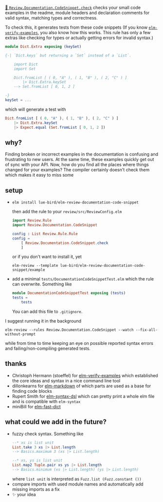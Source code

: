 [🔧 `Review.Documentation.CodeSnippet.check`](https://package.elm-lang.org/packages/lue-bird/elm-review-documentation-example/1.1.3/Review-Documentation-CodeSnippet#check "provides fixes") checks your small code examples in the readme, module headers and declaration comments for valid syntax, matching types and correctness.

To check this, it generates tests from these code snippets
(If you know [`elm-verify-examples`](https://github.com/stoeffel/elm-verify-examples), you also know how this works. This rule has only a few extras like checking for types or actually getting errors for invalid syntax.)
```elm
module Dict.Extra exposing (keySet)

{-| `Dict.keys` but returning a `Set` instead of a `List`.

    import Dict
    import Set

    Dict.fromList [ ( 0, "A" ), ( 1, "B" ), ( 2, "C" ) ]
        |> Dict.Extra.keySet
    --> Set.fromList [ 0, 1, 2 ]

-}
keySet = ...
```
which will generate a test with
```elm
Dict.fromList [ ( 0, "A" ), ( 1, "B" ), ( 2, "C" ) ]
    |> Dict.Extra.keySet
    |> Expect.equal (Set.fromList [ 0, 1, 2 ])
```

## why?

Finding broken or incorrect examples in the documentation is confusing and frustrating to new users.
At the same time, these examples quickly get out of sync with your API.
Now, how do you find all the places where things changed for your examples?
The compiler certainly doesn't check them which makes it easy to miss some

## setup

  - ```noformatingples
    elm install lue-bird/elm-review-documentation-code-snippet
    ```
    then add the rule to your `review/src/ReviewConfig.elm`
    ```elm
    import Review.Rule
    import Review.Documentation.CodeSnippet

    config : List Review.Rule.Rule
    config =
        [ Review.Documentation.CodeSnippet.check
        ]
    ```
    or if you don't want to install it, yet
    ```noformatingples
    elm-review --template lue-bird/elm-review-documentation-code-snippet/example
    ```
  - add a minimal `tests/DocumentationCodeSnippetTest.elm` which the rule can overwrite. Something like
    ```elm
    module DocumentationCodeSnippetTest exposing (tests)
    tests =
        tests
    ```
    You can add this file to `.gitignore`.

I suggest running it in the background
```noformatingples
elm-review --rules Review.Documentation.CodeSnippet --watch --fix-all-without-prompt
```
while from time to time keeping an eye on possible reported syntax errors and failing/non-compiling generated tests.

## thanks
  - Christoph Hermann (stoeffel) for [elm-verify-examples](https://github.com/stoeffel/elm-verify-examples)
    which established the core ideas and syntax in a nice command line tool
  - dillonkearns for [elm-markdown](https://dark.elm.dmy.fr/packages/dillonkearns/elm-markdown/latest/) of which parts are used as a base for finding code blocks
  - Rupert Smith for [elm-syntax-dsl](https://dark.elm.dmy.fr/packages/the-sett/elm-syntax-dsl/latest) which can pretty print a whole elm file and is compatible with `elm-syntax`
  - miniBill for [elm-fast-dict](https://dark.elm.dmy.fr/packages/miniBill/elm-fast-dict/latest)

## what could we add in the future?

  - fuzzy check syntax. Something like
    ```elm
    --* xs is list unit
    List.take 3 xs |> List.length
    --> Basics.maximum 3 (xs |> List.length)

    --* xs, ys is list unit
    List.map2 Tuple.pair xs ys |> List.length
    --> Basics.minimum (xs |> List.length) (ys |> List.length)
    ```
    where `list unit` is interpreted as `Fuzz.list (Fuzz.constant ())`
  - compare imports with used module names and automatically add missing imports as a fix
  - ✨ your idea
